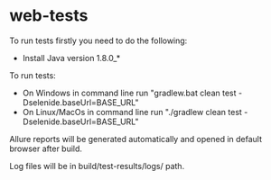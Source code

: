 # web-tests
To run tests firstly you need to do the following:
- Install Java version 1.8.0_*


To run tests:
 - On Windows in command line run  "gradlew.bat clean test -Dselenide.baseUrl=BASE_URL"
 - On Linux/MacOs in command line run "./gradlew clean test -Dselenide.baseUrl=BASE_URL"

Allure reports will be generated automatically and opened in default browser after build.

Log files will be in build/test-results/logs/ path.